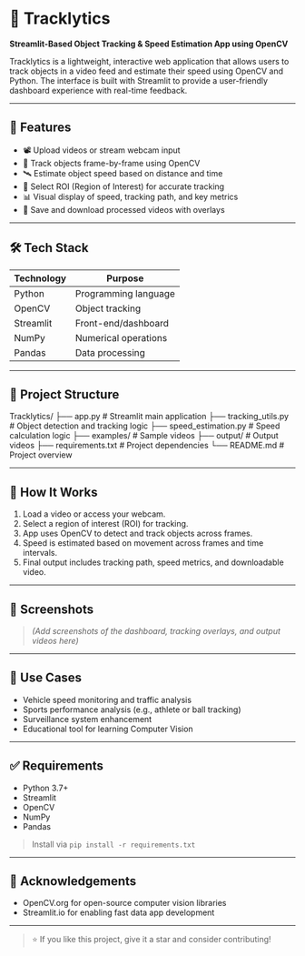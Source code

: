 # 🎯 Tracklytics
**Streamlit-Based Object Tracking & Speed Estimation App using OpenCV**

Tracklytics is a lightweight, interactive web application that allows users to track objects in a video feed and estimate their speed using OpenCV and Python. The interface is built with Streamlit to provide a user-friendly dashboard experience with real-time feedback.

---

## 📌 Features

- 📽️ Upload videos or stream webcam input
- 🧠 Track objects frame-by-frame using OpenCV
- 🛰️ Estimate object speed based on distance and time
- 🎯 Select ROI (Region of Interest) for accurate tracking
- 📊 Visual display of speed, tracking path, and key metrics
- 💾 Save and download processed videos with overlays

---

## 🛠️ Tech Stack

| Technology | Purpose                |
|------------|------------------------|
| Python     | Programming language   |
| OpenCV     | Object tracking        |
| Streamlit  | Front-end/dashboard    |
| NumPy      | Numerical operations   |
| Pandas     | Data processing        |

---

## 📂 Project Structure

Tracklytics/
├── app.py # Streamlit main application
├── tracking_utils.py # Object detection and tracking logic
├── speed_estimation.py # Speed calculation logic
├── examples/ # Sample videos
├── output/ # Output videos
├── requirements.txt # Project dependencies
└── README.md # Project overview

---

## 🧪 How It Works

1. Load a video or access your webcam.
2. Select a region of interest (ROI) for tracking.
3. App uses OpenCV to detect and track objects across frames.
4. Speed is estimated based on movement across frames and time intervals.
5. Final output includes tracking path, speed metrics, and downloadable video.

---

## 📸 Screenshots

> *(Add screenshots of the dashboard, tracking overlays, and output videos here)*

---

## 🎯 Use Cases

* Vehicle speed monitoring and traffic analysis
* Sports performance analysis (e.g., athlete or ball tracking)
* Surveillance system enhancement
* Educational tool for learning Computer Vision

---

## ✅ Requirements

* Python 3.7+
* Streamlit
* OpenCV
* NumPy
* Pandas

> Install via `pip install -r requirements.txt`

---

## 🙌 Acknowledgements

* OpenCV.org for open-source computer vision libraries
* Streamlit.io for enabling fast data app development

---

> ⭐ If you like this project, give it a star and consider contributing!

```
